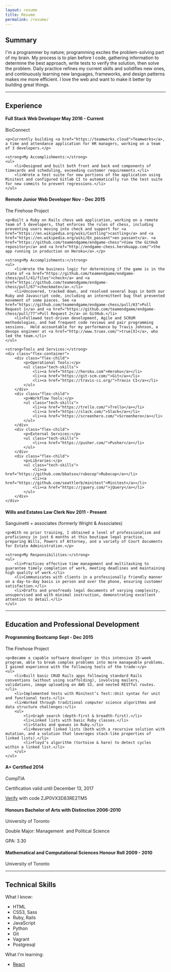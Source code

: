 ```yaml
---
layout: resume
title: Resume
permalink: /resume/
---
```


## Summary
I'm a programmer by nature; programming excites the problem-solving part of my brain.  	My process is to plan before I code, gathering information to determine the best approach, write tests to verify the solution, then solve the problem. Daily practice refines my current skills and solidifies new ones, and continuously learning new languages, frameworks, and design patterns makes me more efficient. I love the web and want to make it better by building great things. 

<hr class="divider" />

## Experience
<div>
	<h4><strong>Full Stack Web Developer</strong> <span class="pull-right">May 2016 - Current</span></h4>
	<p><span class="highlight">BioConnect</span></p>
	
	<p>Currently building <a href="https://teamworks.cloud">Teamworks</a>, a time and attendance application for HR managers, working on a team of 3 developers.</p>
	
	<strong>My Accomplishments:</strong>
	<ul>
		<li>Designed and built both front and back end components of timecards and scheduling, exceeding customer requirements.</li>
		<li>Wrote a test suite for new portions of the application using Minitest and configured Gitlab CI to automatically run the test suite for new commits to prevent regressions.</li>
	</ul>
</div>
<div>
	<h4><strong>Remote Junior Web Developer</strong> <span class="pull-right">Nov - Dec 2015</span></h4>
	<p><span class="highlight">The Firehose Project</span></p>

	<p>Built a Ruby on Rails chess web application, working on a remote team of 5 developers, that enforces the rules of chess, including preventing users moving into check and support for <a href="https://en.wikipedia.org/wiki/Castling">castling</a> and <a href="https://en.wikipedia.org/wiki/En_passant">en passant</a>. <a href="https://github.com/teamendgame/endgame-chess">View the GitHub repository</a> and <a href="http://endgame-chess.herokuapp.com/">the app running in production on Heroku</a>.</p>

	<strong>My Accomplishments:</strong>
	<ul>
		<li>Wrote the business logic for determining if the game is in the state of <a href="https://github.com/teamendgame/endgame-chess/pull/41/files">check</a> and <a href="https://github.com/teamendgame/endgame-chess/pull/67">checkmate</a>.</li>
		<li>Uncovered, tracked down, and resolved several bugs in both our Ruby and Javascript code, including an intermittent bug that prevented movement of some pieces. See <a href="https://github.com/teamendgame/endgame-chess/pull/63">Pull Request 1</a> and <a href="https://github.com/teamendgame/endgame-chess/pull/77">Pull Request 2</a> on GitHub.</li>
		<li>Followed test-driven development, Agile and SCRUM methodologies, and had frequent code reviews and pair programming sessions.  Held accountable for my performance by Travis Johnson, a devops engineer at <a href="http://www.truex.com/">true[X]</a>, who led the team.</li>		
	</ul>

	<strong>Tools and Services:</strong>
	<div class="flex-container">
		<div class="flex-child">
			<p>Operational Tools:</p>
			<ul class="tech-skills">
				<li><a href="https://heroku.com">Heroku</a></li>
				<li><a href="https://git-scm.com/">Git</a></li>
				<li><a href="https://travis-ci.org/">Travis CI</a></li>
			</ul>
		</div>
		<div class="flex-child">
			<p>Workflow Tools:</p>
			<ul class="tech-skills">
				<li><a href="https://trello.com/">Trello</a></li>
				<li><a href="https://slack.com/">Slack</a></li>
				<li><a href="https://screenhero.com/">Screenhero</a></li>
			</ul>
		</div>
		<div class="flex-child">
			<p>External Services:</p>
			<ul class="tech-skills">
				<li><a href="https://pusher.com/">Pusher</a></li>
			</ul>
		</div>
		<div class="flex-child">
			<p>Libraries:</p>
			<ul class="tech-skills">
				<li><a href="https://github.com/bbatsov/rubocop">Rubocop</a></li>
				<li><a href="https://github.com/seattlerb/minitest">Minitest</a></li>
				<li><a href="https://jquery.com/">jQuery</a></li>
			</ul>
		</div>
	</div>
</div>
<div> 
	<h4><strong>Wills and Estates Law Clerk</strong> <span class="pull-right">Nov 2011 - Present</span></h4>
	<p><span class="highlight">Sanguinetti + associates (formerly Wright & Associates)</span></p>

	<p>With no prior training, I obtained a level of professionalism and proficiency in just 6 months at this boutique legal practice, preparing Wills, Powers of Attorney, and a variety of Court documents for Estate Administration.</p>

	<strong>My Responsibilities:</strong>
	<ul>
		<li>Practices effective time management and multitasking to guarantee timely completion of work, meeting deadlines and maintaining high quality of work.</li>	
		<li>Communicates with clients in a professionally friendly manner on a day-to-day basis in person and over the phone, ensuring customer satisfaction.</li>		
		<li>Drafts and proofreads legal documents of varying complexity, unsupervised and with minimal instruction, demonstrating excellent attention to detail.</li>		
	</ul>
</div>

<hr class="divider" />
 
## Education and Professional Development
<div>
	<h4><strong>Programming Bootcamp</strong> <span class="pull-right">Sept - Dec 2015</span></h4>
	<p><span class="highlight">The Firehose Project</span></p>

	<p>Became a capable software developer in this intensive 15-week program, able to break complex problems into more manageable problems. I gained experience with the following tools of the trade:</p>
	<ul>
		<li>Built basic CRUD Rails apps following standard Rails conventions (without using scaffolding), involving mailers, validations, image uploading on AWS S3, and nested RESTful routes.</li>	
		<li>Implemented tests with Minitest’s Test::Unit syntax for unit and functional tests.</li>	
		<li>Worked through traditional computer science algorithms and data structure challenges:</li>
		<ul>
			<li>Graph search (depth-first & breadth-first).</li>
			<li>Linked lists with basic Ruby classes.</li>
			<li>Stacks and queues in Ruby.</li>
			<li>Reversed linked lists (both with a recursive solution with mutation, and a solution that leverages stack-like properties of linked lists).</li>
			<li>Floyd’s algorithm (tortoise & hare) to detect cycles within a linked list.</li>
		</ul>
	</ul>
</div>	
<div>
	<h4><strong>A+ Certified</strong> <span class="pull-right">2014</span></h4>
	<p><span class="highlight">CompTIA</span></p>
	<p>Certification valid until December 13, 2017</p>
	<p><a href="http://verify.comptia.org">Verify</a> with code ZJP0VX3D83RE2TM5</p>
</div>
<div>
	<h4><strong>Honours Bachelor of Arts with Distinction</strong> <span class="pull-right">2006-2010</span></h4>
	<p><span class="highlight">University of Toronto</span></p>
	<p>Double Major: Management  and Political Science</p>
	<p>GPA: 3.30</p>
</div>
<div>
	<h4><strong>Mathematical and Computational Sciences Honour Roll</strong> <span class="pull-right">2009 - 2010 </span></h4>
	<p><span class="highlight">University of Toronto</span></p>
</div>

<hr class="divider" />

## Technical Skills
<div class="flex-container">
	<div class="flex-child">
		<p>What I know:</p>
		<ul class="tech-skills">
			<li>HTML</li>
			<li>CSS3, Sass</li>
			<li>Ruby, Rails</li>
			<li>JavaScript</li>
			<li>Python</li>
			<li>Git</li>
			<li>Vagrant</li>
			<li>Postgresql</li>
		</ul>
	</div>
	<div class="flex-child">
		<p>What I'm learning:</p>
		<ul class="tech-skills">
			<li><a href="https://reactforbeginners.com/">React</a></li>
		</ul>
	</div>
</div>
